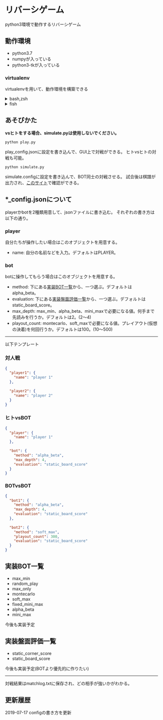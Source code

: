 # リバーシゲーム
python3環境で動作するリバーシゲーム

## 動作環境
- python3.7
- numpyが入っている
- python3-tkが入っている

### virtualenv
virtualenvを用いて、動作環境を構築できる
<details>
  <summary>bash,zsh</summary>
  ``` shell
  $ virtualenv .
  $ source bin/activate
  $ pip install -r freeze.txt
  ```
</details>
<details>
  <summary>fish</summary>
  ``` shell
  $ virtualenv .
  $ source bin/activate.fish
  $ pip install -r freeze.txt
  ```
</details>

## あそびかた
**vsヒトをする場合、simulate.pyは使用しないでください。**
``` shell
python play.py
```
play_config.jsonに設定を書き込んで、GUI上で対戦ができる。
ヒトvsヒトの対戦も可能。

``` shell
python simulate.py
```
simulate.configに設定を書き込んで、BOT同士の対戦させる。
試合後は棋譜が出力され、[このサイト](http://do2.rojo.jp/shogi/javascript/mania.html?f=1)で確認ができる。

## *_config.jsonについて
playerかbotを2種類用意して、jsonファイルに書き込む。
それぞれの書き方は以下の通り。
### player
自分たちが操作したい場合はこのオブジェクトを用意する。
- name: 自分の名前などを入力。デフォルトはPLAYER。
### bot
botに操作してもらう場合はこのオブジェクトを用意する。
- method: 下にある[実装BOT一覧](https://github.com/Dozi0116/reversi#%E5%AE%9F%E8%A3%85bot%E4%B8%80%E8%A6%A7)から、一つ選ぶ。デフォルトはalpha_beta。
- evaluation: 下にある[実装盤面評価一覧](https://github.com/Dozi0116/reversi#%E5%AE%9F%E8%A3%85%E7%9B%A4%E9%9D%A2%E8%A9%95%E4%BE%A1%E4%B8%80%E8%A6%A7)から、一つ選ぶ。デフォルトはstatic_board_score。
- max_depth: max_min、alpha_beta、mini_maxで必要になる値。何手まで先読みを行うか。デフォルトは2。(2〜4)
- playout_count: montecarlo、soft_maxで必要になる値。プレイアウト(仮想の決着)を何回行うか。デフォルトは100。(10〜500)

---

以下テンプレート

### 対人戦
``` json
{
  "player1": {
    "name": "player 1"
  },
    
  "player2": {
    "name": "player 2"
  }
}
```

### ヒトvsBOT
``` json
{
  "player": {
    "name": "player 1"
  },
    
  "bot": {
    "method": "alpha_beta",
    "max_depth": 4,
    "evaluation": "static_board_score"   
  }
}
```

### BOTvsBOT
``` json
{
  "bot1": {
    "method": "alpha_beta",
    "max_depth": 4,
    "evaluation": "static_board_score"   
  },
    
  "bot2": {
    "method": "soft_max",
    "playout_count": 300,
    "evaluation": "static_board_score"   
  }
}
```

## 実装BOT一覧
- max_min
- random_play
- max_only
- montecarlo
- soft_max
- fixed_mini_max
- alpha_beta
- mini_max

今後も実装予定

## 実装盤面評価一覧
- static_corner_score
- static_board_score

今後も実装予定(BOTより優先的に作りたい)

---

対戦結果はmatchlog.txtに保存され、どの相手が強いかがわかる。

## 更新履歴
2019-07-17 configの書き方を更新